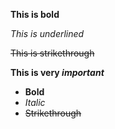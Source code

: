 **This is bold**

_This is underlined_

~~This is strikethrough~~

**This is very _important_**

- **Bold**
 - _Italic_
  - ~~Strikethrough~~
